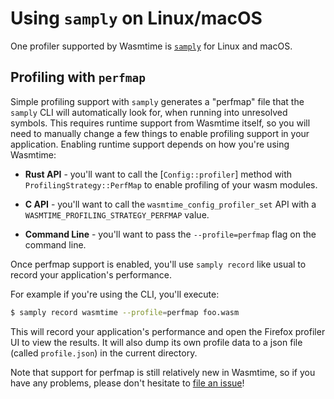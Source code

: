 # Using `samply` on Linux/macOS

One profiler supported by Wasmtime is [`samply`](https://github.com/mstange/samply) for Linux and macOS.

## Profiling with `perfmap`

Simple profiling support with `samply` generates a "perfmap" file that the `samply` CLI will
automatically look for, when running into unresolved symbols. This requires runtime support from
Wasmtime itself, so you will need to manually change a few things to enable profiling support in
your application. Enabling runtime support depends on how you're using Wasmtime:

* **Rust API** - you'll want to call the [`Config::profiler`] method with
  `ProfilingStrategy::PerfMap` to enable profiling of your wasm modules.

* **C API** - you'll want to call the `wasmtime_config_profiler_set` API with a
  `WASMTIME_PROFILING_STRATEGY_PERFMAP` value.

* **Command Line** - you'll want to pass the `--profile=perfmap` flag on the command
  line.

Once perfmap support is enabled, you'll use `samply record` like usual to record
your application's performance.

For example if you're using the CLI, you'll execute:

```sh
$ samply record wasmtime --profile=perfmap foo.wasm
```

This will record your application's performance and open the Firefox profiler UI to view the
results. It will also dump its own profile data to a json file (called `profile.json`) in the current directory.

Note that support for perfmap is still relatively new in Wasmtime, so if you
have any problems, please don't hesitate to [file an issue]!

[file an issue]: https://github.com/bytecodealliance/wasmtime/issues/new


